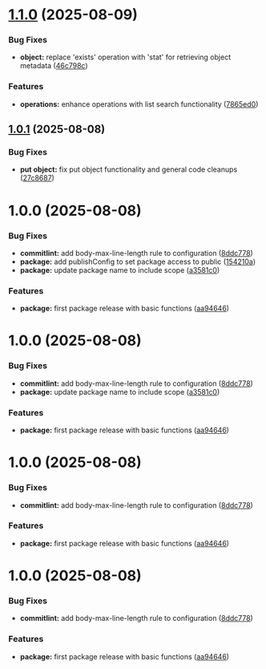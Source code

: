 # [1.1.0](https://github.com/winth03/n8n-nodes-minio/compare/v1.0.1...v1.1.0) (2025-08-09)


### Bug Fixes

* **object:** replace 'exists' operation with 'stat' for retrieving object metadata ([46c798c](https://github.com/winth03/n8n-nodes-minio/commit/46c798c7946895600782e35709e4c6b4c9ea6a0e))


### Features

* **operations:** enhance operations with list search functionality ([7865ed0](https://github.com/winth03/n8n-nodes-minio/commit/7865ed04cc12b48121d626164a6ead88f6282591))

## [1.0.1](https://github.com/winth03/n8n-nodes-minio/compare/v1.0.0...v1.0.1) (2025-08-08)


### Bug Fixes

* **put object:** fix put object functionality and general code cleanups ([27c8687](https://github.com/winth03/n8n-nodes-minio/commit/27c8687c1b499d290f4e6a304bc333194e342d62))

# 1.0.0 (2025-08-08)


### Bug Fixes

* **commitlint:** add body-max-line-length rule to configuration ([8ddc778](https://github.com/winth03/n8n-nodes-minio/commit/8ddc7785a319f83cdb41b67d43156206d09ff282))
* **package:** add publishConfig to set package access to public ([154210a](https://github.com/winth03/n8n-nodes-minio/commit/154210a329a7444577b59c56747b593ad2ecfab7))
* **package:** update package name to include scope ([a3581c0](https://github.com/winth03/n8n-nodes-minio/commit/a3581c0f64a76d6756877e2a1c391bc5e23b6f09))


### Features

* **package:** first package release with basic functions ([aa94646](https://github.com/winth03/n8n-nodes-minio/commit/aa9464623dc261a8ec539a06480aa6937df53fdf))

# 1.0.0 (2025-08-08)


### Bug Fixes

* **commitlint:** add body-max-line-length rule to configuration ([8ddc778](https://github.com/winth03/n8n-nodes-minio/commit/8ddc7785a319f83cdb41b67d43156206d09ff282))
* **package:** update package name to include scope ([a3581c0](https://github.com/winth03/n8n-nodes-minio/commit/a3581c0f64a76d6756877e2a1c391bc5e23b6f09))


### Features

* **package:** first package release with basic functions ([aa94646](https://github.com/winth03/n8n-nodes-minio/commit/aa9464623dc261a8ec539a06480aa6937df53fdf))

# 1.0.0 (2025-08-08)


### Bug Fixes

* **commitlint:** add body-max-line-length rule to configuration ([8ddc778](https://github.com/winth03/n8n-nodes-minio/commit/8ddc7785a319f83cdb41b67d43156206d09ff282))


### Features

* **package:** first package release with basic functions ([aa94646](https://github.com/winth03/n8n-nodes-minio/commit/aa9464623dc261a8ec539a06480aa6937df53fdf))

# 1.0.0 (2025-08-08)


### Bug Fixes

* **commitlint:** add body-max-line-length rule to configuration ([8ddc778](https://github.com/winth03/n8n-nodes-minio/commit/8ddc7785a319f83cdb41b67d43156206d09ff282))


### Features

* **package:** first package release with basic functions ([aa94646](https://github.com/winth03/n8n-nodes-minio/commit/aa9464623dc261a8ec539a06480aa6937df53fdf))
